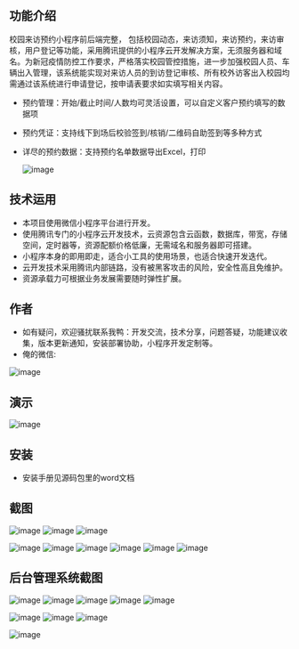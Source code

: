 ## 功能介绍 
    
校园来访预约小程序前后端完整， 包括校园动态，来访须知，来访预约，来访审核，用户登记等功能，采用腾讯提供的小程序云开发解决方案，无须服务器和域名。为新冠疫情防控工作要求，严格落实校园管控措施，进一步加强校园人员、车辆出入管理，该系统能实现对来访人员的到访登记审核、所有校外访客出入校园均需通过该系统进行申请登记，按申请表要求如实填写相关内容。

- 预约管理：开始/截止时间/人数均可灵活设置，可以自定义客户预约填写的数据项
- 预约凭证：支持线下到场后校验签到/核销/二维码自助签到等多种方式
- 详尽的预约数据：支持预约名单数据导出Excel，打印

  ![image](https://user-images.githubusercontent.com/91947091/160335696-58249a10-7e39-48f8-a59e-3e1de4ec8305.png)

 

## 技术运用
- 本项目使用微信小程序平台进行开发。
- 使用腾讯专门的小程序云开发技术，云资源包含云函数，数据库，带宽，存储空间，定时器等，资源配额价格低廉，无需域名和服务器即可搭建。
- 小程序本身的即用即走，适合小工具的使用场景，也适合快速开发迭代。
- 云开发技术采用腾讯内部链路，没有被黑客攻击的风险，安全性高且免维护。
- 资源承载力可根据业务发展需要随时弹性扩展。  



## 作者
- 如有疑问，欢迎骚扰联系我鸭：开发交流，技术分享，问题答疑，功能建议收集，版本更新通知，安装部署协助，小程序开发定制等。
- 俺的微信:
 
 
![image](https://user-images.githubusercontent.com/91947091/160335706-f0f69753-a87d-4c76-b2e1-38840ca2c5b9.png)



## 演示
 ![image](https://user-images.githubusercontent.com/91947091/160335700-c9948a90-3c93-4022-b09e-7a6cfa3ad541.png)

 

## 安装

- 安装手册见源码包里的word文档




## 截图
![image](https://user-images.githubusercontent.com/91947091/160335715-2bcbc893-f52e-4e7c-b7e6-c5501933dfe3.png)
![image](https://user-images.githubusercontent.com/91947091/160335722-269f38fb-462e-4f3b-b4f4-1f85c793b909.png)
![image](https://user-images.githubusercontent.com/91947091/160335727-f5948abd-1fc4-4ce7-9fc1-7493a5132afc.png)

  ![image](https://user-images.githubusercontent.com/91947091/160335732-ee656e15-20b5-4e74-90be-4ad2b96aa56c.png)
![image](https://user-images.githubusercontent.com/91947091/160335739-c629620f-e2f0-496b-83da-877c8af05847.png)
![image](https://user-images.githubusercontent.com/91947091/160335743-5a7bb047-640e-4eeb-bb1e-7abc9f137e56.png)
![image](https://user-images.githubusercontent.com/91947091/160335748-e4f8fbd6-b54c-4e88-9598-46d73a759baf.png)
![image](https://user-images.githubusercontent.com/91947091/160335755-de7fb774-4833-4a3b-8c34-a808ba45b602.png)
![image](https://user-images.githubusercontent.com/91947091/160335761-5d14813f-f134-4e04-9f94-a4ca7d90577a.png)


 
## 后台管理系统截图
 
 ![image](https://user-images.githubusercontent.com/91947091/160335775-ba27fd71-1d21-4959-bd36-cb2cc10d5293.png)
![image](https://user-images.githubusercontent.com/91947091/160335782-cd33e159-41e5-41bf-ac65-3e9bd950ac4d.png)
![image](https://user-images.githubusercontent.com/91947091/160335790-a641816d-33c0-497c-95f5-05a92f11d74d.png)
![image](https://user-images.githubusercontent.com/91947091/160335797-d9ebb875-4abb-42e5-a5b2-0b70a477ee02.png)
![image](https://user-images.githubusercontent.com/91947091/160335803-7ec5ad78-1b3a-4f54-8d55-a6b0e482acfc.png)

![image](https://user-images.githubusercontent.com/91947091/160335813-2917920f-18cd-4ef3-a3c6-3560e0061b72.png)
![image](https://user-images.githubusercontent.com/91947091/160335818-a91d343f-1efe-4296-ac3d-b6fd94977734.png)
![image](https://user-images.githubusercontent.com/91947091/160335824-2893220e-ab35-468c-bb5f-9fdb94bd10a0.png)

![image](https://user-images.githubusercontent.com/91947091/160335831-082bd607-048f-4172-a6fd-64661e6eab2c.png)



